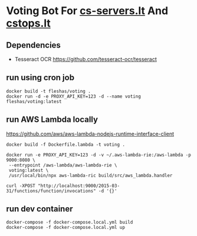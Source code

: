 # Voting Bot For **[cs-servers.lt](http://cs-servers.lt)** And **[cstops.lt](https://cstops.lt)**

## Dependencies

- Tesseract OCR https://github.com/tesseract-ocr/tesseract

## run using cron job

```shell script
docker build -t fleshas/voting .
docker run -d -e PROXY_API_KEY=123 -d --name voting fleshas/voting:latest
```

## run AWS Lambda locally

https://github.com/aws/aws-lambda-nodejs-runtime-interface-client

```shell script
docker build -f Dockerfile.lambda -t voting .

docker run -e PROXY_API_KEY=123 -d -v ~/.aws-lambda-rie:/aws-lambda -p 9000:8080 \
 --entrypoint /aws-lambda/aws-lambda-rie \
 voting:latest \
 /usr/local/bin/npx aws-lambda-ric build/src/aws_lambda.handler

curl -XPOST "http://localhost:9000/2015-03-31/functions/function/invocations" -d '{}'
```

## run dev container

```shell script
docker-compose -f docker-compose.local.yml build
docker-compose -f docker-compose.local.yml up
```
